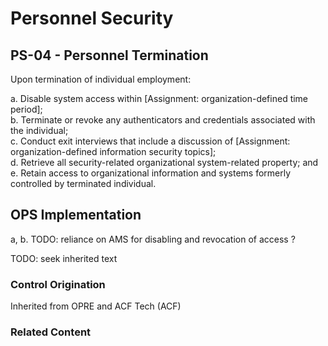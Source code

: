 # Personnel Security
## PS-04 - Personnel Termination

Upon termination of individual employment:

a. Disable system access within [Assignment: organization-defined time period];<br />
b. Terminate or revoke any authenticators and credentials associated with the individual;<br />
c. Conduct exit interviews that include a discussion of [Assignment: organization-defined information security topics];<br />
d. Retrieve all security-related organizational system-related property; and<br />
e. Retain access to organizational information and systems formerly controlled by terminated individual.

## OPS Implementation

a, b. TODO: reliance on AMS for disabling and revocation of access ?

TODO: seek inherited text

### Control Origination

Inherited from OPRE and ACF Tech (ACF)

### Related Content
